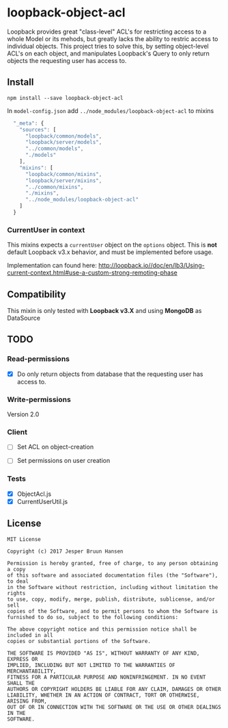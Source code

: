 # loopback-object-acl
Loopback provides great "class-level" ACL's for restricting access to a whole Model or its mehods, but greatly lacks the ability to restric access to individual objects. This project tries to solve this, by setting object-level ACL's on each object, and manipulates Loopback's Query to only return objects the requesting user has access to.

## Install

```
npm install --save loopback-object-acl
```

In `model-config.json` add `../node_modules/loopback-object-acl` to mixins

```js
  "_meta": {
    "sources": [
      "loopback/common/models",
      "loopback/server/models",
      "../common/models",
      "./models"
    ],
    "mixins": [
      "loopback/common/mixins",
      "loopback/server/mixins",
      "../common/mixins",
      "./mixins",
      "../node_modules/loopback-object-acl"
    ]
  }
```

### CurrentUser in context
This mixins expects a `currentUser` object on the `options` object. This is **not** default Loopback v3.x behavior, and must be implemented before usage.

Implementation can found here: http://loopback.io//doc/en/lb3/Using-current-context.html#use-a-custom-strong-remoting-phase

## Compatibility
This mixin is only tested with **Loopback v3.X** and using **MongoDB** as DataSource

## TODO

### Read-permissions
- [x] Do only return objects from database that the requesting user has access to.

### Write-permissions
Version 2.0

### Client
- [ ] Set ACL on object-creation
- [ ] Set permissions on user creation


### Tests
- [x] ObjectAcl.js
- [x] CurrentUserUtil.js

## License
```
MIT License

Copyright (c) 2017 Jesper Bruun Hansen

Permission is hereby granted, free of charge, to any person obtaining a copy
of this software and associated documentation files (the "Software"), to deal
in the Software without restriction, including without limitation the rights
to use, copy, modify, merge, publish, distribute, sublicense, and/or sell
copies of the Software, and to permit persons to whom the Software is
furnished to do so, subject to the following conditions:

The above copyright notice and this permission notice shall be included in all
copies or substantial portions of the Software.

THE SOFTWARE IS PROVIDED "AS IS", WITHOUT WARRANTY OF ANY KIND, EXPRESS OR
IMPLIED, INCLUDING BUT NOT LIMITED TO THE WARRANTIES OF MERCHANTABILITY,
FITNESS FOR A PARTICULAR PURPOSE AND NONINFRINGEMENT. IN NO EVENT SHALL THE
AUTHORS OR COPYRIGHT HOLDERS BE LIABLE FOR ANY CLAIM, DAMAGES OR OTHER
LIABILITY, WHETHER IN AN ACTION OF CONTRACT, TORT OR OTHERWISE, ARISING FROM,
OUT OF OR IN CONNECTION WITH THE SOFTWARE OR THE USE OR OTHER DEALINGS IN THE
SOFTWARE.
```
